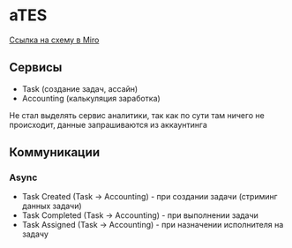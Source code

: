 # aTES
[Ссылка на схему в Miro](https://miro.com/app/board/uXjVNtPkTMM=/?share_link_id=710319574736)

## Сервисы
- Task (создание задач, ассайн)
- Accounting (калькуляция заработка)

Не стал выделять сервис аналитики, так как по сути там ничего не происходит, данные запрашиваются из аккаунтинга

## Коммуникации
### Async
* Task Created (Task -> Accounting) - при создании задачи (стриминг данных задачи)
* Task Completed (Task -> Accounting) - при выполнении задачи 
* Task Assigned (Task -> Accounting) - при назначении исполнителя на задачу